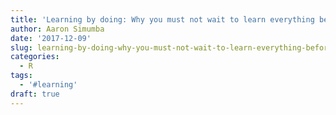 ```yaml
---
title: 'Learning by doing: Why you must not wait to learn everything before you apply'
author: Aaron Simumba
date: '2017-12-09'
slug: learning-by-doing-why-you-must-not-wait-to-learn-everything-before-you-apply
categories:
  - R
tags:
  - '#learning'
draft: true
---
```


